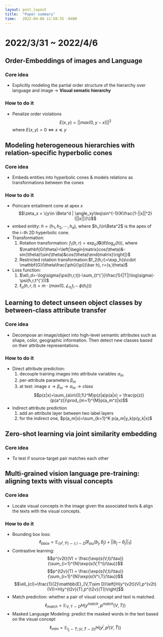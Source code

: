 ```yaml
---
layout: post_layout
title:  "Paper summary" 
time:   2022-04-06 11:58:35 -0400
---
```


# 2022/3/31 ~ 2022/4/6
## Order-Embeddings of images and Language
### Core idea
- Explicitly modeling the partial order structure of the hierarchy over language and image -> **Visual sematic hierarchy**

### How to do it
- Penalize order violations
$$E(x,y) = ||max(0,y-x)||^2$$
where $E(x,y)=0 \Leftrightarrow x \preceq y$

## Modeling heterogeneous hierarchies with relation-specific hyperbolic cones
### Core idea
- Embeds entities into hyperbolic cones & models relations as transformations between the cones

### How to do it
- Poincare entailment cone at apex $x$ $$\zeta_x = \{y\in \Beta^d | \angle_xy\leq\sin^{-1}(K\frac{1-||x||^2}{||x||})\}$$
- embed entity: $h=(h_1,h_2,\cdots,h_{d})$, where $h_i\in\Beta^2$ is the apex of the $i-$th 2D hyperbolic cone.
- Transformation:
  1. Rotation transformation: $f_1(h,r) = \exp_o(\mathbf{G}(\theta)\log_o(h))$, where $\mathbf{G(\theta)=\left[\begin{matrix}cos(\theta)&-sin(\theta)\\sin(\theta)&cos(\theta)\end{matrix}\right]}$
  2. Restricted rotation transformation:$f_2(h,r)=\exp_h(s\cdot \mathbf{G}(\theta\frac{\phi}{\pi})\bar h), r=(s,\theta)$
- Loss function:
  1. $\ell_d=-\log\sigma(\psi(h,r,t))-\sum_{t^{'}}\frac{1}{|T|}\log\sigma(-\psi(h,r,t^{'}))$
  2. $\ell_a(h,r,t)=m\cdot(max(0,\angle_{h_i}t_i-\phi(h_i)))$

## Learning to detect unseen object classes by between-class attribute transfer
### Core idea
- Decompose an image/object into high-level semantic attributes such as shape, color, geographic information. Then detect new classes based on their attribute representations.

### How to do it
- Direct attribute prediction:
  1. decouple training images into attribute variables $\alpha_m$
  2. per-attribute parameters $\beta_m$ 
  3. at test: image $x\rightarrow\beta_m\rightarrow \alpha_m\rightarrow class$
   $$p(z|x)=\sum_{a\in\{0,1\}^M}p(z|a)p(a|x) = \frac{p(z)}{p(a^z)}\prod_{m=1}^{M}p(a_m^z|x)$$
- Indirect attribute prediction
  1. add an attribute layer between two label layers
  2. for the indirect one, $p(a_m|x)=\sum_{k=1}^K p(a_m|y_k)p(y_k|x)$

## Zero-shot learning via joint similarity embedding

### Core idea
- To test if source-target pair matches each other

## Multi-grained vision language pre-training: aligning texts with visual concepts
### Core idea
- Locate visual concepts in the image given the associated texts & align the texts with the visual concepts.

### How to do it
- Bounding box loss:
$$\ell_{bbox} = \mathbb{E}_{(V^j,T^j)\sim I;I\sim D}\left[\ell_{iou}(b_j,\hat{b}_j)+||b_j-\hat{b}_j||_1\right]$$
- Contrastive learning:
  $$p^{v2t}(V) = \frac{\exp(s(V,t)/\tau)}{\sum_{i=1}^{N}\exp(s(V,T^i)/\tau)}$$
  $$p^{t2v}(T) = \frac{\exp(s(V,t)/\tau)}{\sum_{i=1}^{N}\exp(s(V^i,T)/\tau)}$$
  $$\ell_{cl}=\frac{1}{2}\mathbb{E}_{V,T\sim D}\left[H(y^{v2t}(V),p^{v2t}(V))+H(y^{t2v}(T),p^{t2v}(T))\right]$$
- Match prediction: whether a pair of visual concept and text is matched.
  $$\ell_{match} = \mathbb{E}_{V,T\sim D}H(y^{match},p^{match}(V,T))$$
- Masked Language Modeling: predict the masked words in the text based on the visual concept
  $$\ell_{mlm} = \mathbb{E}_{t_j\sim \hat{T};(V,\hat{T}\sim D)}H(y^j, p^j(V,\hat{T}))$$